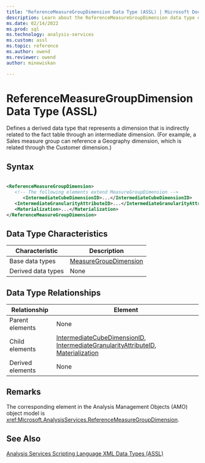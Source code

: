 ```yaml
---
title: "ReferenceMeasureGroupDimension Data Type (ASSL) | Microsoft Docs"
description: Learn about the ReferenceMeasureGroupDimension data type element in the Analysis Services Scripting Language (ASSL) schema.
ms.date: 02/14/2022
ms.prod: sql
ms.technology: analysis-services
ms.custom: assl
ms.topic: reference
ms.author: owend
ms.reviewer: owend
author: minewiskan

---
```

# ReferenceMeasureGroupDimension Data Type (ASSL)

  Defines a derived data type that represents a dimension that is indirectly related to the fact table through an intermediate dimension. (For example, a Sales measure group can reference a Geography dimension, which is related through the Customer dimension.)  
  
## Syntax  
  
```xml  
  
<ReferenceMeasureGroupDimension>  
   <!-- The following elements extend MeasureGroupDimension -->  
      <IntermediateCubeDimensionID>...</IntermediateCubeDimensionID>  
   <IntermediateGranularityAttributeID>...</IntermediateGranularityAttributeID>  
   <Materialization>...</Materialization>  
</ReferenceMeasureGroupDimension>  
```  
  
## Data Type Characteristics  
  
|Characteristic|Description|  
|--------------------|-----------------|  
|Base data types|[MeasureGroupDimension](measuregroupdimension-data-type-assl.md)|  
|Derived data types|None|  
  
## Data Type Relationships  
  
|Relationship|Element|  
|------------------|-------------|  
|Parent elements|None|  
|Child elements|[IntermediateCubeDimensionID](../properties/intermediatecubedimensionid-element-assl.md), [IntermediateGranularityAttributeID](../properties/intermediategranularityattributeid-element-assl.md), [Materialization](../properties/materialization-element-assl.md)|  
|Derived elements|None|  
  
## Remarks  
 The corresponding element in the Analysis Management Objects (AMO) object model is <xref:Microsoft.AnalysisServices.ReferenceMeasureGroupDimension>.  
  
## See Also  
 [Analysis Services Scripting Language XML Data Types &#40;ASSL&#41;](analysis-services-scripting-language-xml-data-types-assl.md)  
  
  

